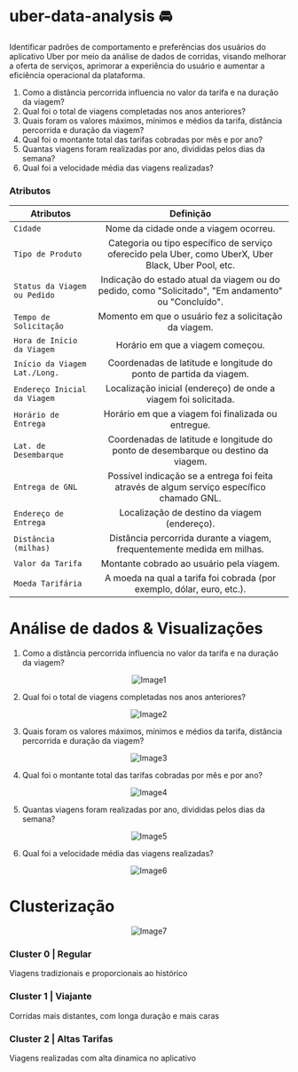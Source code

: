 # uber-data-analysis 🚘 
Identificar padrões de comportamento e preferências dos usuários do aplicativo Uber por meio da análise de dados de corridas, visando melhorar a oferta de serviços, aprimorar a experiência do usuário e aumentar a eficiência operacional da plataforma.
1. Como a distância percorrida influencia no valor da tarifa e na duração da viagem?
2. Qual foi o total de viagens completadas nos anos anteriores?
3. Quais foram os valores máximos, mínimos e médios da tarifa, distância percorrida e duração da viagem?
4. Qual foi o montante total das tarifas cobradas por mês e por ano?
5. Quantas viagens foram realizadas por ano, divididas pelos dias da semana?
6. Qual foi a velocidade média das viagens realizadas?

### Atributos

Atributos | Definição
--- | :---:
`Cidade` | Nome da cidade onde a viagem ocorreu.
`Tipo de Produto` | Categoria ou tipo específico de serviço oferecido pela Uber, como UberX, Uber Black, Uber Pool, etc.
`Status da Viagem ou Pedido` | Indicação do estado atual da viagem ou do pedido, como "Solicitado", "Em andamento" ou "Concluído".
`Tempo de Solicitação` | Momento em que o usuário fez a solicitação da viagem.
`Hora de Início da Viagem` | Horário em que a viagem começou.
`Início da Viagem Lat./Long.` | Coordenadas de latitude e longitude do ponto de partida da viagem.
`Endereço Inicial da Viagem` | Localização inicial (endereço) de onde a viagem foi solicitada.
`Horário de Entrega` | Horário em que a viagem foi finalizada ou entregue.
`Lat. de Desembarque` | Coordenadas de latitude e longitude do ponto de desembarque ou destino da viagem.
`Entrega de GNL` | Possível indicação se a entrega foi feita através de algum serviço específico chamado GNL.
`Endereço de Entrega` | Localização de destino da viagem (endereço).
`Distância (milhas)` | Distância percorrida durante a viagem, frequentemente medida em milhas.
`Valor da Tarifa` | Montante cobrado ao usuário pela viagem.
`Moeda Tarifária` | A moeda na qual a tarifa foi cobrada (por exemplo, dólar, euro, etc.).

# Análise de dados & Visualizações

1. Como a distância percorrida influencia no valor da tarifa e na duração da viagem?

<p align="center">
  <img src="https://github.com/vivalladarez/uber-data-analysis/assets/146302874/bfc99fd6-9f72-40e6-8f92-1eed37a357dc" alt="Image1">
</p>

2. Qual foi o total de viagens completadas nos anos anteriores?

<p align="center">
  <img src="https://github.com/vivalladarez/uber-data-analysis/assets/146302874/9072d3dd-85b3-489a-bc4d-650153f723de" alt="Image2">
</p>

3. Quais foram os valores máximos, mínimos e médios da tarifa, distância percorrida e duração da viagem?

<p align="center">
  <img src="https://github.com/vivalladarez/uber-data-analysis/assets/146302874/9ab3a92d-3bb8-4e8f-8669-d7e9870f7383" alt="Image3">
</p>

4. Qual foi o montante total das tarifas cobradas por mês e por ano?

<p align="center">
  <img src="https://github.com/vivalladarez/uber-data-analysis/assets/146302874/45658ab6-321a-479d-9985-17a0ce7c95d1" alt="Image4">
</p>

5. Quantas viagens foram realizadas por ano, divididas pelos dias da semana?

<p align="center">
  <img src="https://github.com/vivalladarez/uber-data-analysis/assets/146302874/0d6b5c70-0fd9-4311-ae03-43825275bfb8" alt="Image5">
</p>

6. Qual foi a velocidade média das viagens realizadas?

<p align="center">
  <img src="https://github.com/vivalladarez/uber-data-analysis/assets/146302874/57a5da78-5dea-4a99-a93b-878e27c88a29" alt="Image6">
</p>

# Clusterização

<p align="center">
  <img src="https://github.com/vivalladarez/uber-data-analysis/assets/146302874/4397ec97-67ac-4556-950d-26d2b79c8c22" alt="Image7">
</p>

### Cluster 0 | Regular
Viagens tradizionais e proporcionais ao histórico
### Cluster 1 | Viajante 
Corridas mais distantes, com longa duração e mais caras
### Cluster 2 | Altas Tarifas
Viagens realizadas com alta dinamica no aplicativo


